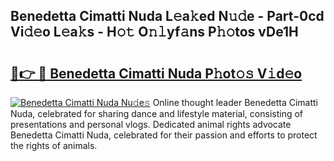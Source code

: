 ## Benedetta Cimatti Nuda L𝚎a𝚔ed N𝚞𝚍e - Part-0cd Vi𝚍𝚎o L𝚎a𝚔s - H𝚘𝚝 O𝚗𝚕yf𝚊ns P𝚑𝚘tos vDe1H

# <h2><a href="http://kf2oaoz.oniu.top/?m=Benedetta+Cimatti+Nuda">🔗👉 🔴 Benedetta Cimatti Nuda P𝚑ot𝚘𝚜 V𝚒d𝚎o</a></h2>

[![Benedetta Cimatti Nuda Nu𝚍e𝚜](https://i.imgur.com/0qMVB7G.gif)](http://kf2oaoz.oniu.top/?m=Benedetta+Cimatti+Nuda)
Online thought leader Benedetta Cimatti Nuda, celebrated for sharing dance and lifestyle material, consisting of presentations and personal vlogs. Dedicated animal rights advocate Benedetta Cimatti Nuda, celebrated for their passion and efforts to protect the rights of animals.  
